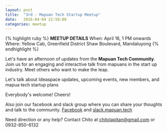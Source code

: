 ```yaml
---
layout: post
title:  "3rd - Mapuan Tech Startup Meetup"
date:   2016-04-04 22:58:00
categories: meetup
---
```


{% highlight ruby %}
**MEETUP DETAILS**
When: April 16, 1 PM onwards
Where: Yellow Cab, Greenfield District Shaw Boulevard, Mandaluyong
{% endhighlight %}

Let's have an afternoon of updates from the **Mapuan Tech Community**.
Join us for an engaging and interactive talk from mapuans in the start up industry. Meet others who want to make the leap.

Let's talk about Ideaspace updates, upcoming events, new members, and mapua tech startup plans

Everybody's welcome! Cheers!

Also join our facebook and slack group where you can share your thoughts and talk to the community.
[Facebook](https://www.facebook.com/groups/225295784331139) and [slack.mapuan.tech](http://slack.mapuan.tech)

Need direction or any help? Contact Chito at [chitolapitan@gmail.com](mailto:chitolapitan@gmail.com) or 0932-850-6132
